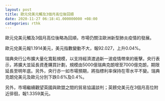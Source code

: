 ```yaml
---
layout: post
title: 歐元兌美元觸及3個月高位後回順
date: 2020-11-27 06:18:41.000000000 +08:00
categories: rthk
---
```


歐元兌美元觸及3個月高位後略為回順，市場仍關注歐洲新型肺炎疫情的發展。

歐元兌美元報1.1914美元，美元指數變動不大，報92.027，上升0.04%。

瑞典央行公布擴大量化寬鬆規模，以支持經濟渡過新一波疫情帶來的衝擊。央行表示，將擴大並延長資產購買計劃，規模由5000億瑞典克朗增至7000億克朗，期限延長至明年底。另外，央行亦一如市場預期，將指標利率保持在零水平不變。瑞典克朗兌美元及歐元分別下跌0.6%及0.4%。

另外，市場繼續觀望英國與歐盟之間的貿易協議談判；英鎊兌美元在3個月高位附近徘徊，報1.3359美元。
